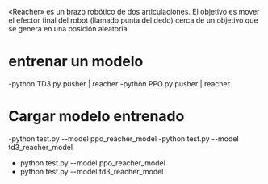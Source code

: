 «Reacher» es un brazo robótico de dos articulaciones. El objetivo es mover el efector final del robot (llamado punta del dedo) cerca de un objetivo que se genera en una posición aleatoria.

# entrenar un modelo
-python TD3.py pusher | reacher
-python PPO.py pusher | reacher


# Cargar modelo entrenado
-python test.py --model ppo_reacher_model
-python test.py --model td3_reacher_model
- python test.py --model ppo_reacher_model
- python test.py --model td3_reacher_model
